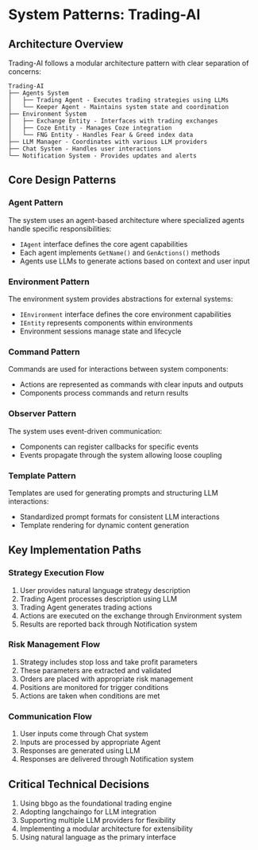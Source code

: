 # System Patterns: Trading-AI

## Architecture Overview
Trading-AI follows a modular architecture pattern with clear separation of concerns:

```
Trading-AI
├── Agents System
│   ├── Trading Agent - Executes trading strategies using LLMs
│   └── Keeper Agent - Maintains system state and coordination
├── Environment System
│   ├── Exchange Entity - Interfaces with trading exchanges
│   ├── Coze Entity - Manages Coze integration
│   └── FNG Entity - Handles Fear & Greed index data
├── LLM Manager - Coordinates with various LLM providers
├── Chat System - Handles user interactions
└── Notification System - Provides updates and alerts
```

## Core Design Patterns

### Agent Pattern
The system uses an agent-based architecture where specialized agents handle specific responsibilities:
- `IAgent` interface defines the core agent capabilities
- Each agent implements `GetName()` and `GenActions()` methods
- Agents use LLMs to generate actions based on context and user input

### Environment Pattern
The environment system provides abstractions for external systems:
- `IEnvironment` interface defines the core environment capabilities
- `IEntity` represents components within environments
- Environment sessions manage state and lifecycle

### Command Pattern
Commands are used for interactions between system components:
- Actions are represented as commands with clear inputs and outputs
- Components process commands and return results

### Observer Pattern
The system uses event-driven communication:
- Components can register callbacks for specific events
- Events propagate through the system allowing loose coupling

### Template Pattern
Templates are used for generating prompts and structuring LLM interactions:
- Standardized prompt formats for consistent LLM interactions
- Template rendering for dynamic content generation

## Key Implementation Paths

### Strategy Execution Flow
1. User provides natural language strategy description
2. Trading Agent processes description using LLM
3. Trading Agent generates trading actions
4. Actions are executed on the exchange through Environment system
5. Results are reported back through Notification system

### Risk Management Flow
1. Strategy includes stop loss and take profit parameters
2. These parameters are extracted and validated
3. Orders are placed with appropriate risk management
4. Positions are monitored for trigger conditions
5. Actions are taken when conditions are met

### Communication Flow
1. User inputs come through Chat system
2. Inputs are processed by appropriate Agent
3. Responses are generated using LLM
4. Responses are delivered through Notification system

## Critical Technical Decisions
1. Using bbgo as the foundational trading engine
2. Adopting langchaingo for LLM integration
3. Supporting multiple LLM providers for flexibility
4. Implementing a modular architecture for extensibility
5. Using natural language as the primary interface
